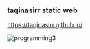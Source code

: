 ### taqinasirr static web

https://taqinasirr.github.io/

![programming3](https://user-images.githubusercontent.com/21170527/104677832-186af000-5725-11eb-8cf8-97aa86e65437.gif)
